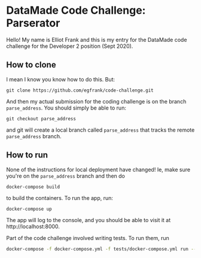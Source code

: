 # DataMade Code Challenge: Parserator

Hello! My name is Elliot Frank and this is my entry for the DataMade code challenge for the Developer 2 position (Sept 2020).

## How to clone

I mean I know you know how to do this. But:

```
git clone https://github.com/egfrank/code-challenge.git
```

And then my actual submission for the coding challenge is on the branch `parse_address`. You should simply be able to run:
```
git checkout parse_address
```
and git will create a local branch called `parse_address` that tracks the remote `parse_address` branch. 

## How to run

None of the instructions for local deployment have changed! Ie, make sure you're on the `parse_address` branch and then do
```
docker-compose build
```
to build the containers. 
To run the app, run:

```
docker-compose up
```
The app will log to the console, and you should be able to visit it at http://localhost:8000.

Part of the code challenge involved writing tests. To run them, run
```bash
docker-compose -f docker-compose.yml -f tests/docker-compose.yml run --rm app
```

